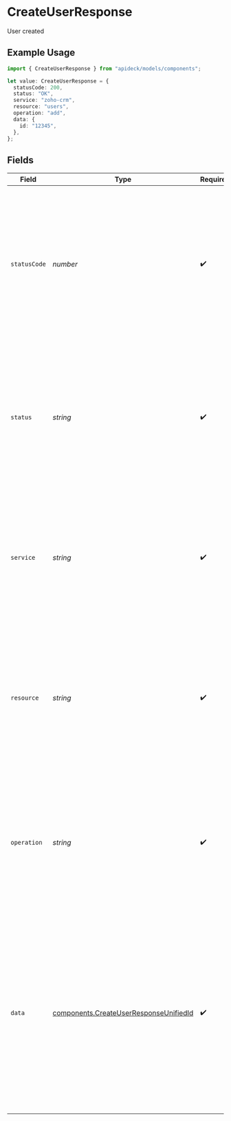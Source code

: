 # CreateUserResponse

User created

## Example Usage

```typescript
import { CreateUserResponse } from "apideck/models/components";

let value: CreateUserResponse = {
  statusCode: 200,
  status: "OK",
  service: "zoho-crm",
  resource: "users",
  operation: "add",
  data: {
    id: "12345",
  },
};
```

## Fields

| Field                                                                                                                                                                                                                                                                                                         | Type                                                                                                                                                                                                                                                                                                          | Required                                                                                                                                                                                                                                                                                                      | Description                                                                                                                                                                                                                                                                                                   | Example                                                                                                                                                                                                                                                                                                       |
| ------------------------------------------------------------------------------------------------------------------------------------------------------------------------------------------------------------------------------------------------------------------------------------------------------------- | ------------------------------------------------------------------------------------------------------------------------------------------------------------------------------------------------------------------------------------------------------------------------------------------------------------- | ------------------------------------------------------------------------------------------------------------------------------------------------------------------------------------------------------------------------------------------------------------------------------------------------------------- | ------------------------------------------------------------------------------------------------------------------------------------------------------------------------------------------------------------------------------------------------------------------------------------------------------------- | ------------------------------------------------------------------------------------------------------------------------------------------------------------------------------------------------------------------------------------------------------------------------------------------------------------- |
| `statusCode`                                                                                                                                                                                                                                                                                                  | *number*                                                                                                                                                                                                                                                                                                      | :heavy_check_mark:                                                                                                                                                                                                                                                                                            | The HTTP response status code indicating the result of the user addition operation. A value of 201 confirms that the user was successfully created in the CRM system. This integer value is crucial for error handling and debugging.                                                                         | 200                                                                                                                                                                                                                                                                                                           |
| `status`                                                                                                                                                                                                                                                                                                      | *string*                                                                                                                                                                                                                                                                                                      | :heavy_check_mark:                                                                                                                                                                                                                                                                                            | A string representation of the HTTP response status, such as 'Created' for a successful user addition. This provides a human-readable confirmation of the operation's outcome, complementing the status code.                                                                                                 | OK                                                                                                                                                                                                                                                                                                            |
| `service`                                                                                                                                                                                                                                                                                                     | *string*                                                                                                                                                                                                                                                                                                      | :heavy_check_mark:                                                                                                                                                                                                                                                                                            | The Apideck ID of the service provider used for this operation. This string helps identify which service handled the user creation, especially useful in environments with multiple integrations.                                                                                                             | zoho-crm                                                                                                                                                                                                                                                                                                      |
| `resource`                                                                                                                                                                                                                                                                                                    | *string*                                                                                                                                                                                                                                                                                                      | :heavy_check_mark:                                                                                                                                                                                                                                                                                            | The name of the Unified API resource involved in the operation, typically 'user' for this endpoint. This string indicates the type of resource that was affected by the operation, aiding in tracking and logging.                                                                                            | users                                                                                                                                                                                                                                                                                                         |
| `operation`                                                                                                                                                                                                                                                                                                   | *string*                                                                                                                                                                                                                                                                                                      | :heavy_check_mark:                                                                                                                                                                                                                                                                                            | The specific operation performed, such as 'create' for adding a new user. This string helps developers understand the action taken by the API, which is essential for auditing and monitoring purposes.                                                                                                       | add                                                                                                                                                                                                                                                                                                           |
| `data`                                                                                                                                                                                                                                                                                                        | [components.CreateUserResponseUnifiedId](../../models/components/createuserresponseunifiedid.md)                                                                                                                                                                                                              | :heavy_check_mark:                                                                                                                                                                                                                                                                                            | This object contains the details of the newly created user in the CRM system. It serves as a container for all relevant information about the user, including their unique identifier. The structure is defined by the CRM's user schema and is essential for confirming the successful addition of the user. |                                                                                                                                                                                                                                                                                                               |